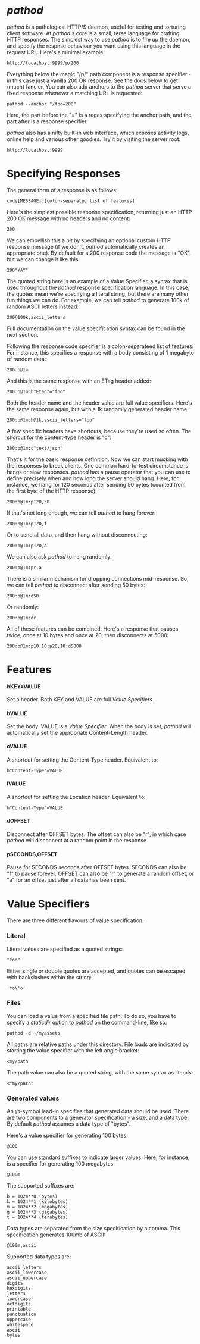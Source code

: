 
_pathod_
========    

_pathod_ is a pathological HTTP/S daemon, useful for testing and torturing client
software. At _pathod_'s core is a small, terse language for crafting HTTP
responses. The simplest way to use _pathod_ is to fire up the daemon, and specify
the respnse behaviour you want using this language in the request URL. Here's a
minimal example:

    http://localhost:9999/p/200

Everything below the magic "/p/" path component is a response specifier - in
this case just a vanilla 200 OK response. See the docs below to get (much)
fancier. You can also add anchors to the _pathod_ server that serve a fixed
response whenever a matching URL is requested:

    pathod --anchor "/foo=200"

Here, the part before the "=" is a regex specifying the anchor path, and the
part after is a response specifier.

_pathod_ also has a nifty built-in web interface, which exposes activity logs,
online help and various other goodies. Try it by visiting the server root:

    http://localhost:9999



Specifying Responses
====================

The general form of a response is as follows:
    
    code[MESSAGE]:[colon-separated list of features]

Here's the simplest possible response specification, returning just an HTTP 200
OK message with no headers and no content:
    
    200

We can embellish this a bit by specifying an optional custom HTTP response
message (if we don't, _pathod_ automatically creates an appropriate one). By
default for a 200 response code the message is "OK", but we can change it like
this:

    200"YAY"

The quoted string here is an example of a Value Specifier, a syntax that is
used throughout the _pathod_ response specification language. In this case, the
quotes mean we're specifying a literal string, but there are many other fun
things we can do. For example, we can tell _pathod_ to generate 100k of random
ASCII letters instead:

    200@100k,ascii_letters

Full documentation on the value specification syntax can be found in the next
section. 
   
Following the response code specifier is a colon-separateed list of features.
For instance, this specifies a response with a body consisting of 1 megabyte of
random data:

    200:b@1m

And this is the same response with an ETag header added:

    200:b@1m:h"Etag"="foo"

Both the header name and the header value are full value specifiers. Here's the
same response again, but with a 1k randomly generated header name:

    200:b@1m:h@1k,ascii_letters="foo"

A few specific headers have shortcuts, because they're used so often. The
shorcut for the content-type header is "c":

    200:b@1m:c"text/json"

That's it for the basic response definition. Now we can start mucking with the
responses to break clients. One common hard-to-test circumstance is hangs or
slow responses. _pathod_ has a pause operator that you can use to define
precisely when and how long the server should hang. Here, for instance, we hang
for 120 seconds after sending 50 bytes (counted from the first byte of the HTTP
response):

    200:b@1m:p120,50

If that's not long enough, we can tell _pathod_ to hang forever:

    200:b@1m:p120,f

Or to send all data, and then hang without disconnecting:

    200:b@1m:p120,a

We can also ask _pathod_ to hang randomly:

    200:b@1m:pr,a

There is a similar mechanism for dropping connections mid-response. So, we can
tell _pathod_ to disconnect after sending 50 bytes:

    200:b@1m:d50

Or randomly:

    200:b@1m:dr

All of these features can be combined. Here's a response that pauses twice,
once at 10 bytes and once at 20, then disconnects at 5000:

    200:b@1m:p10,10:p20,10:d5000


Features
========

#### hKEY=VALUE

Set a header. Both KEY and VALUE are full _Value Specifiers_. 


#### bVALUE

Set the body. VALUE is a _Value Specifier_. When the body is set, _pathod_ will
automatically set the appropriate Content-Length header.


#### cVALUE

A shortcut for setting the Content-Type header. Equivalent to:

    h"Content-Type"=VALUE


#### lVALUE

A shortcut for setting the Location header. Equivalent to:

    h"Content-Type"=VALUE


#### dOFFSET

Disconnect after OFFSET bytes. The offset can also be "r", in which case _pathod_
will disconnect at a random point in the response.


#### pSECONDS,OFFSET

Pause for SECONDS seconds after OFFSET bytes. SECONDS can also be "f" to pause
forever. OFFSET can also be "r" to generate a random offset, or "a" for an
offset just after all data has been sent.


Value Specifiers
================

There are three different flavours of value specification. 

### Literal

Literal values are specified as a quoted strings: 

    "foo"

Either single or double quotes are accepted, and quotes can be escaped with
backslashes within the string:

    'fo\'o'


### Files

You can load a value from a specified file path. To do so, you have to specify
a _staticdir_ option to _pathod_ on the command-line, like so: 

    pathod -d ~/myassets

All paths are relative paths under this directory. File loads are indicated by
starting the value specifier with the left angle bracket:
    
    <my/path

The path value can also be a quoted string, with the same syntax as literals:

    <"my/path"


### Generated values

An @-symbol lead-in specifies that generated data should be used. There are two
components to a generator specification - a size, and a data type. By default
_pathod_ assumes a data type of "bytes". 

Here's a value specifier for generating 100 bytes:
    
    @100

You can use standard suffixes to indicate larger values. Here, for instance, is
a specifier for generating 100 megabytes:

    @100m

The supported suffixes are:

    b = 1024**0 (bytes)
    k = 1024**1 (kilobytes)
    m = 1024**2 (megabytes)
    g = 1024**3 (gigabytes)
    t = 1024**4 (terabytes)

Data types are separated from the size specification by a comma. This
specification generates 100mb of ASCII:

    @100m,ascii

Supported data types are:

    
    ascii_letters
    ascii_lowercase
    ascii_uppercase
    digits
    hexdigits
    letters
    lowercase
    octdigits
    printable
    punctuation
    uppercase
    whitespace
    ascii
    bytes
